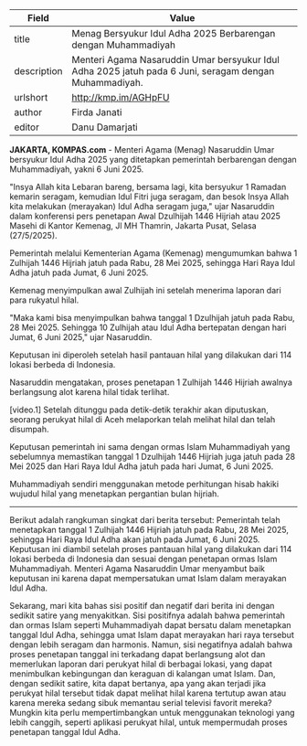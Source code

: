 | Field       | Value                                                       |
|-------------|-------------------------------------------------------------|
| title       | Menag Bersyukur Idul Adha 2025 Berbarengan dengan Muhammadiyah |
| description | Menteri Agama Nasaruddin Umar bersyukur Idul Adha 2025 jatuh pada 6 Juni, seragam dengan Muhammadiyah. |
| urlshort    | http://kmp.im/AGHpFU |
| author      | Firda Janati |
| editor      | Danu Damarjati  |

**JAKARTA, KOMPAS.com** - Menteri Agama (Menag) Nasaruddin Umar bersyukur Idul Adha 2025 yang ditetapkan pemerintah berbarengan dengan Muhammadiyah, yakni 6 Juni 2025.

\"Insya Allah kita Lebaran bareng, bersama lagi, kita bersyukur 1 Ramadan kemarin seragam, kemudian Idul Fitri juga seragam, dan besok Insya Allah kita melakukan (merayakan) Idul Adha seragam juga,\" ujar Nasaruddin dalam konferensi pers penetapan Awal Dzulhijah 1446 Hijriah atau 2025 Masehi di Kantor Kemenag, Jl MH Thamrin, Jakarta Pusat, Selasa (27/5/2025).

Pemerintah melalui Kementerian Agama (Kemenag) mengumumkan bahwa 1 Zulhijah 1446 Hijriah jatuh pada Rabu, 28 Mei 2025, sehingga Hari Raya Idul Adha jatuh pada Jumat, 6 Juni 2025.

Kemenag menyimpulkan awal Zulhijah ini setelah menerima laporan dari para rukyatul hilal.

\"Maka kami bisa menyimpulkan bahwa tanggal 1 Dzulhijah jatuh pada Rabu, 28 Mei 2025. Sehingga 10 Zulhijah atau Idul Adha bertepatan dengan hari Jumat, 6 Juni 2025,\" ujar Nasaruddin.

Keputusan ini diperoleh setelah hasil pantauan hilal yang dilakukan dari 114 lokasi berbeda di Indonesia.

Nasaruddin mengatakan, proses penetapan 1 Zulhijah 1446 Hijriah awalnya berlangsung alot karena hilal tidak terlihat.

\[video.1\] Setelah ditunggu pada detik-detik terakhir akan diputuskan, seorang perukyat hilal di Aceh melaporkan telah melihat hilal dan telah disumpah.

Keputusan pemerintah ini sama dengan ormas Islam Muhammadiyah yang sebelumnya memastikan tanggal 1 Dzulhijah 1446 Hijriah juga jatuh pada 28 Mei 2025 dan Hari Raya Idul Adha jatuh pada hari Jumat, 6 Juni 2025.

Muhammadiyah sendiri menggunakan metode perhitungan hisab hakiki wujudul hilal yang menetapkan pergantian bulan hijriah.

---
Berikut adalah rangkuman singkat dari berita tersebut: Pemerintah telah menetapkan tanggal 1 Zulhijah 1446 Hijriah jatuh pada Rabu, 28 Mei 2025, sehingga Hari Raya Idul Adha akan jatuh pada Jumat, 6 Juni 2025. Keputusan ini diambil setelah proses pantauan hilal yang dilakukan dari 114 lokasi berbeda di Indonesia dan sesuai dengan penetapan ormas Islam Muhammadiyah. Menteri Agama Nasaruddin Umar menyambut baik keputusan ini karena dapat mempersatukan umat Islam dalam merayakan Idul Adha.

Sekarang, mari kita bahas sisi positif dan negatif dari berita ini dengan sedikit satire yang menyakitkan. Sisi positifnya adalah bahwa pemerintah dan ormas Islam seperti Muhammadiyah dapat bersatu dalam menetapkan tanggal Idul Adha, sehingga umat Islam dapat merayakan hari raya tersebut dengan lebih seragam dan harmonis. Namun, sisi negatifnya adalah bahwa proses penetapan tanggal ini terkadang dapat berlangsung alot dan memerlukan laporan dari perukyat hilal di berbagai lokasi, yang dapat menimbulkan kebingungan dan keraguan di kalangan umat Islam. Dan, dengan sedikit satire, kita dapat bertanya, apa yang akan terjadi jika perukyat hilal tersebut tidak dapat melihat hilal karena tertutup awan atau karena mereka sedang sibuk memantau serial televisi favorit mereka? Mungkin kita perlu mempertimbangkan untuk menggunakan teknologi yang lebih canggih, seperti aplikasi perukyat hilal, untuk mempermudah proses penetapan tanggal Idul Adha.
